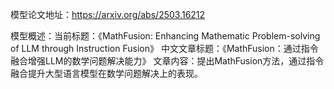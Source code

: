 模型论文地址：https://arxiv.org/abs/2503.16212

模型概述：当前标题：《MathFusion: Enhancing Mathematic Problem-solving of LLM through Instruction Fusion》
中文文章标题：《MathFusion：通过指令融合增强LLM的数学问题解决能力》
文章内容：提出MathFusion方法，通过指令融合提升大型语言模型在数学问题解决上的表现。
